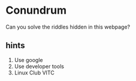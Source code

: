 # Conundrum
Can you solve the riddles hidden in this webpage?

## hints

1) Use google
2) Use developer tools
3) Linux Club VITC 